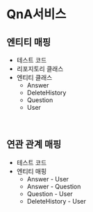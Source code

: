 # QnA서비스
## 엔티티 매핑
- 테스트 코드
- 리포지토리 클래스
- 엔티티 클래스
  - Answer
  - DeleteHistory
  - Question
  - User
<br>

## 연관 관계 매핑
- 테스트 코드
- 엔티티 매핑
  - Answer - User
  - Answer - Question
  - Question - User
  - DeleteHistory - User
